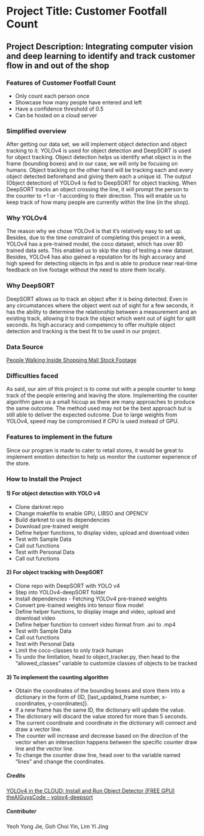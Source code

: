 
# Project Title: Customer Footfall Count
## Project Description: Integrating computer vision and deep learning to identify and track customer flow in and out of the shop


### Features of Customer Footfall Count
- Only count each person once
- Showcase how many people have entered and left
- Have a confidence threshold of 0.5
- Can be hosted on a cloud server
 
### Simplified overview
After getting our data set, we will implement object detection and object tracking to it. YOLOv4 is used for object detection and DeepSORT is used for object tracking. Object detection helps us identify what object is in the frame (bounding boxes)  and in our case, we will only be focusing on humans. Object tracking on the other hand will be tracking each and every object detected beforehand and giving them each a unique id. The output (Object detection) of YOLOv4 is fed to DeepSORT for object tracking. When DeepSORT tracks an object crossing the line, it will prompt the person to the counter to +1 or -1 according to their direction. This will enable us to keep track of how many people are currently within the line (in the shop). 

### Why YOLOv4
The reason why we chose YOLOv4 is that it’s relatively easy to set up. Besides, due to the time constraint of completing this project in a week, YOLOv4 has a pre-trained model, the coco dataset, which has over 80 trained data sets. This enabled us to skip the step of testing a new dataset. Besides, YOLOv4 has also gained a reputation for its high accuracy and high speed for detecting objects in fps and is able to produce near real-time feedback on live footage without the need to store them locally.

### Why DeepSORT
DeepSORT allows us to track an object after it is being detected. Even in any circumstances where the object went out of sight for a few seconds, it has the ability to determine the relationship between a measurement and an existing track, allowing it to track the object which went out of sight for split seconds. Its high accuracy and competency to offer multiple object detection and tracking is the best fit to be used in our project.

### Data Source
[People Walking Inside Shopping Mall Stock Footage](https://www.youtube.com/watch?v=_bmSDYqO8Dw)

### Difficulties faced
As said, our aim of this project is to come out with a people counter to keep track of the people entering and leaving the store. Implementing the counter algorithm gave us a small hiccup as there are many approaches to produce the same outcome. The method used may not be the best approach but is still able to deliver the expected outcome.  Due to large weights from YOLOv4, speed may be compromised if CPU is used instead of GPU. 

### Features to implement in the future
Since our program is made to cater to retail stores, it would be great to implement emotion detection to help us monitor the customer experience of the store. 

### How to Install the Project
#### 1) For object detection with YOLO v4 
   - Clone darknet repo
   - Change makefile to enable GPU, LIBSO and OPENCV
   - Build darknet to use its dependencies
   - Download pre-trained weight
   - Define helper functions, to display video, upload and download video
   - Test with Sample Data
   - Call out functions
   - Test with Personal Data
   - Call out functions

#### 2) For object tracking with DeepSORT
   - Clone repo with DeepSORT with YOLO v4
   - Step into YOLOv4-deepSORT folder
   - Install dependencies
    - Fetching YOLOv4 pre-trained weights
   - Convert pre-trained weights into tensor flow model
   - Define helper functions, to display image and video, upload and download video
   - Define helper function to convert video format from .avi to .mp4
   - Test with Sample Data
   - Call out functions
   - Test with Personal Data
   - Limit the coco-classes to only track human
   - To undo the limitation, head to object_tracker.py, then head to the “allowed_classes” variable to customize classes of objects to be tracked

#### 3)  To implement the counting algorithm
   - Obtain the coordinates of the bounding boxes and store them into a dictionary in the form of {ID, [last_updated_frame number, x-coordinates, y-coordinates]}.
   - If a new frame has the same ID, the dictionary will update the value.
   - The dictionary will discard the value stored for more than 5 seconds.
   - The current coordinate and coordinate in the dictionary will connect and draw a vector line.
   - The counter will increase and decrease based on the direction of the vector  when an intersection happens between the specific counter draw line and the vector line.
   - To change the counter draw line, head over to the variable named “lines”  and change the coordinates.


##### Credits
[YOLOv4 in the CLOUD: Install and Run Object Detector (FREE GPU)
](https://www.youtube.com/watch?v=mKAEGSxwOAY)
[theAIGuysCode - yolov4-deepsort](https://github.com/theAIGuysCode/yolov4-deepsort)

##### Contributer
Yeoh Yong Jie, Goh Choi Yin, Lim Yi Jing

